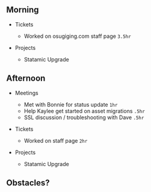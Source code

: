 ## Morning

- Tickets
    - Worked on osugiging.com staff page `3.5hr`


- Projects
    - Statamic Upgrade


## Afternoon

- Meetings
    - Met with Bonnie for status update `1hr`
    - Help Kaylee get started on asset migrations `.5hr`
    - SSL discussion / troubleshooting with Dave `.5hr`


- Tickets
    - Worked on staff page `2hr`


- Projects
    - Statamic Upgrade


## Obstacles?
